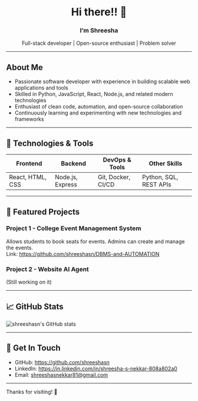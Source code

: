 <p align="center">
  <h1 align="center">Hi there!! 👋 </h1>
  <h3 align="center">I’m <b>Shreesha</b></h3>
  <p align="center">Full-stack developer | Open-source enthusiast | Problem solver</p>
</p>

---

## About Me

- Passionate software developer with experience in building scalable web applications and tools  
- Skilled in  Python, JavaScript, React, Node.js, and related modern technologies  
- Enthusiast of clean code, automation, and open-source collaboration  
- Continuously learning and experimenting with new technologies and frameworks  

---

## 🔧 Technologies & Tools

| Frontend            | Backend             | DevOps & Tools     | Other Skills         |
|---------------------|---------------------|--------------------|----------------------|
| React, HTML, CSS    | Node.js, Express    | Git, Docker, CI/CD | Python, SQL, REST APIs |

---

## 🚀 Featured Projects

### Project 1 - College Event Management System  
Allows students to book seats for events. Admins can create and manage the events. 
<br/>
Link:  https://github.com/shreeshasn/DBMS-and-AUTOMATION

### Project 2 - Website AI Agent    
(Still working on it)


---

## 📈 GitHub Stats

![shreeshasn's GitHub stats](https://github-readme-stats.vercel.app/api?username=shreeshasn&show_icons=true&theme=dark)

---

## 💬 Get In Touch

- GitHub: https://github.com/shreeshasn  
- LinkedIn: https://in.linkedin.com/in/shreesha-s-nekkar-808a802a0
- Email: shreeshasnekkar81@gmail.com

---

Thanks for visiting! 👋
